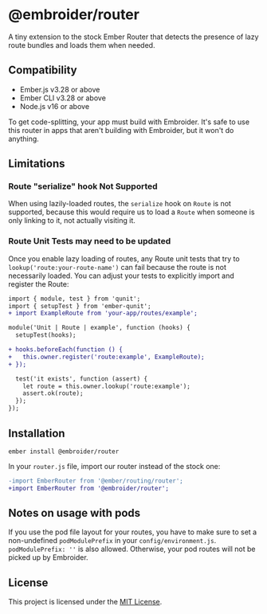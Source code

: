 # @embroider/router

A tiny extension to the stock Ember Router that detects the presence
of lazy route bundles and loads them when needed.

## Compatibility

- Ember.js v3.28 or above
- Ember CLI v3.28 or above
- Node.js v16 or above

To get code-splitting, your app must build with Embroider. It's safe to use
this router in apps that aren't building with Embroider, but it won't do
anything.

## Limitations

### Route "serialize" hook Not Supported

When using lazily-loaded routes, the `serialize` hook on `Route` is not supported, because this would require us to load a `Route` when someone is only linking to it, not actually visiting it.

### Route Unit Tests may need to be updated

Once you enable lazy loading of routes, any Route unit tests that try to `lookup('route:your-route-name')` can fail because the route is not necessarily loaded. You can adjust your tests to explicitly import and register the Route:

```diff
import { module, test } from 'qunit';
import { setupTest } from 'ember-qunit';
+ import ExampleRoute from 'your-app/routes/example';

module('Unit | Route | example', function (hooks) {
  setupTest(hooks);

+ hooks.beforeEach(function () {
+   this.owner.register('route:example', ExampleRoute);
+ });

  test('it exists', function (assert) {
    let route = this.owner.lookup('route:example');
    assert.ok(route);
  });
});
```

## Installation

```
ember install @embroider/router
```

In your `router.js` file, import our router instead of the stock one:

```diff
-import EmberRouter from '@ember/routing/router';
+import EmberRouter from '@embroider/router';
```

## Notes on usage with pods

If you use the pod file layout for your routes, you have to make sure to set a non-undefined `podModulePrefix` in your `config/environment.js`. `podModulePrefix: ''` is also allowed. Otherwise, your pod routes will not be picked up by Embroider.

## License

This project is licensed under the [MIT License](LICENSE.md).
